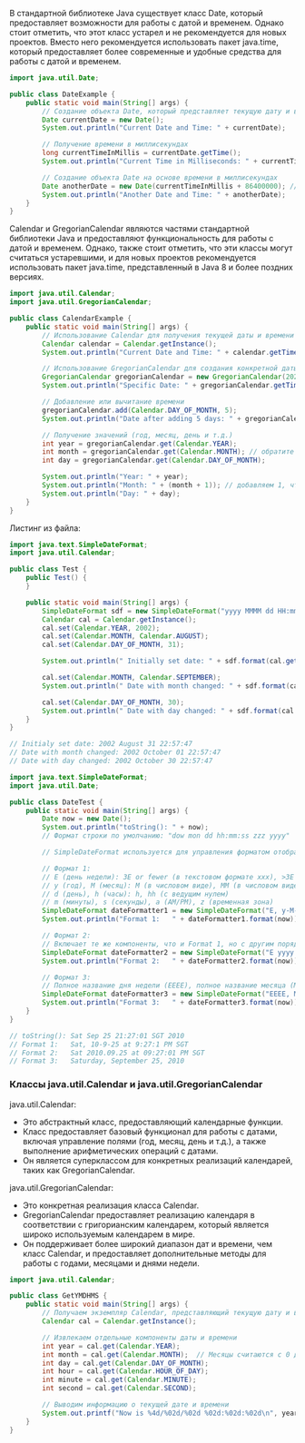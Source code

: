 В стандартной библиотеке Java существует класс Date, который предоставляет возможности для работы с датой и временем. Однако стоит отметить, что этот класс устарел и не рекомендуется для новых проектов. Вместо него рекомендуется использовать пакет java.time, который предоставляет более современные и удобные средства для работы с датой и временем.

```java
import java.util.Date;

public class DateExample {
    public static void main(String[] args) {
        // Создание объекта Date, который представляет текущую дату и время
        Date currentDate = new Date();
        System.out.println("Current Date and Time: " + currentDate);

        // Получение времени в миллисекундах
        long currentTimeInMillis = currentDate.getTime();
        System.out.println("Current Time in Milliseconds: " + currentTimeInMillis);

        // Создание объекта Date на основе времени в миллисекундах
        Date anotherDate = new Date(currentTimeInMillis + 86400000); // добавим 24 часа
        System.out.println("Another Date and Time: " + anotherDate);
    }
}
```


Calendar и GregorianCalendar являются частями стандартной библиотеки Java и предоставляют функциональность для работы с датой и временем. Однако, также стоит отметить, что эти классы могут считаться устаревшими, и для новых проектов рекомендуется использовать пакет java.time, представленный в Java 8 и более поздних версиях.

```java
import java.util.Calendar;
import java.util.GregorianCalendar;

public class CalendarExample {
    public static void main(String[] args) {
        // Использование Calendar для получения текущей даты и времени
        Calendar calendar = Calendar.getInstance();
        System.out.println("Current Date and Time: " + calendar.getTime());

        // Использование GregorianCalendar для создания конкретной даты
        GregorianCalendar gregorianCalendar = new GregorianCalendar(2023, Calendar.OCTOBER, 26);
        System.out.println("Specific Date: " + gregorianCalendar.getTime());

        // Добавление или вычитание времени
        gregorianCalendar.add(Calendar.DAY_OF_MONTH, 5);
        System.out.println("Date after adding 5 days: " + gregorianCalendar.getTime());

        // Получение значений (год, месяц, день и т.д.)
        int year = gregorianCalendar.get(Calendar.YEAR);
        int month = gregorianCalendar.get(Calendar.MONTH); // обратите внимание, что месяцы в Calendar начинаются с 0
        int day = gregorianCalendar.get(Calendar.DAY_OF_MONTH);

        System.out.println("Year: " + year);
        System.out.println("Month: " + (month + 1)); // добавляем 1, чтобы согласовать с человеческим представлением месяцев
        System.out.println("Day: " + day);
    }
}
```

Листинг из файла:

```java
import java.text.SimpleDateFormat;
import java.util.Calendar;

public class Test {
    public Test() {
    }

    public static void main(String[] args) {
        SimpleDateFormat sdf = new SimpleDateFormat("yyyy MMMM dd HH:mm:ss");
        Calendar cal = Calendar.getInstance();
        cal.set(Calendar.YEAR, 2002);
        cal.set(Calendar.MONTH, Calendar.AUGUST);
        cal.set(Calendar.DAY_OF_MONTH, 31);

        System.out.println(" Initially set date: " + sdf.format(cal.getTime()));

        cal.set(Calendar.MONTH, Calendar.SEPTEMBER);
        System.out.println(" Date with month changed: " + sdf.format(cal.getTime()));

        cal.set(Calendar.DAY_OF_MONTH, 30);
        System.out.println(" Date with day changed: " + sdf.format(cal.getTime()));
    }
}

// Initialy set date: 2002 August 31 22:57:47 
// Date with month changed: 2002 October 01 22:57:47 
// Date with day changed: 2002 October 30 22:57:47
```

```java
import java.text.SimpleDateFormat;
import java.util.Date;

public class DateTest {
    public static void main(String[] args) {
        Date now = new Date();
        System.out.println("toString(): " + now);
        // Формат строки по умолчанию: "dow mon dd hh:mm:ss zzz yyyy"

        // SimpleDateFormat используется для управления форматом отображения даты/времени.

        // Формат 1:
        // E (день недели): 3E or fewer (в текстовом формате xxx), >3E (в полном текстовом формате)
        // y (год), M (месяц): M (в числовом виде), MM (в числовом виде, с ведущим нулем)
        // d (день), h (часы): h, hh (с ведущим нулем)
        // m (минуты), s (секунды), a (AM/PM), z (временная зона)
        SimpleDateFormat dateFormatter1 = new SimpleDateFormat("E, y-M-d 'at' h:m:s a z");
        System.out.println("Format 1:   " + dateFormatter1.format(now));

        // Формат 2:
        // Включает те же компоненты, что и Format 1, но с другим порядком и разделителями.
        SimpleDateFormat dateFormatter2 = new SimpleDateFormat("E yyyy.MM.dd 'at' hh:mm:ss a zzz");
        System.out.println("Format 2:   " + dateFormatter2.format(now));

        // Формат 3:
        // Полное название дня недели (EEEE), полное название месяца (MMMM), число месяца (d), год (yyyy).
        SimpleDateFormat dateFormatter3 = new SimpleDateFormat("EEEE, MMMM d, yyyy");
        System.out.println("Format 3:   " + dateFormatter3.format(now));
    }
}

// toString(): Sat Sep 25 21:27:01 SGT 2010 
// Format 1:   Sat, 10-9-25 at 9:27:1 PM SGT 
// Format 2:   Sat 2010.09.25 at 09:27:01 PM SGT 
// Format 3:   Saturday, September 25, 2010
```

### Классы java.util.Calendar и java.util.GregorianCalendar 
java.util.Calendar:
- Это абстрактный класс, предоставляющий календарные функции.
- Класс предоставляет базовый функционал для работы с датами, включая управление полями (год, месяц, день и т.д.), а также выполнение арифметических операций с датами.
- Он является суперклассом для конкретных реализаций календарей, таких как GregorianCalendar.

java.util.GregorianCalendar:
- Это конкретная реализация класса Calendar.
- GregorianCalendar предоставляет реализацию календаря в соответствии с григорианским календарем, который является широко используемым календарем в мире.
- Он поддерживает более широкий диапазон дат и времени, чем класс Calendar, и предоставляет дополнительные методы для работы с годами, месяцами и днями недели.

```java
import java.util.Calendar;

public class GetYMDHMS {
    public static void main(String[] args) {
        // Получаем экземпляр Calendar, представляющий текущую дату и время
        Calendar cal = Calendar.getInstance();

        // Извлекаем отдельные компоненты даты и времени
        int year = cal.get(Calendar.YEAR);
        int month = cal.get(Calendar.MONTH);  // Месяцы считаются с 0 до 11
        int day = cal.get(Calendar.DAY_OF_MONTH);
        int hour = cal.get(Calendar.HOUR_OF_DAY);
        int minute = cal.get(Calendar.MINUTE);
        int second = cal.get(Calendar.SECOND);

        // Выводим информацию о текущей дате и времени
        System.out.printf("Now is %4d/%02d/%02d %02d:%02d:%02d\n", year, month + 1, day, hour, minute, second);
    }
}

```